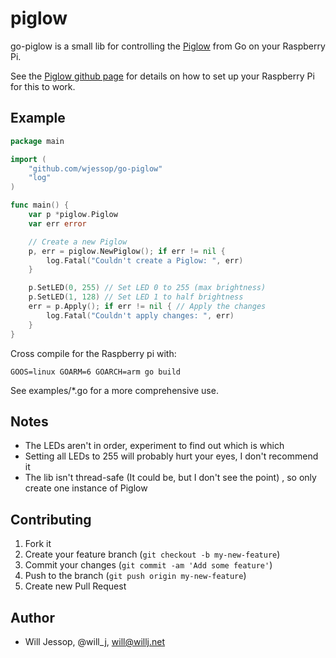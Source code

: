 # piglow

go-piglow is a small lib for controlling the [Piglow](http://shop.pimoroni.com/products/piglow) from Go on your Raspberry Pi.

See the [Piglow github page](https://github.com/pimoroni/piglow) for details on how to set up your Raspberry Pi for this to work.

## Example

````go
package main

import (
	"github.com/wjessop/go-piglow"
	"log"
)

func main() {
	var p *piglow.Piglow
	var err error

	// Create a new Piglow
	p, err = piglow.NewPiglow(); if err != nil {
		log.Fatal("Couldn't create a Piglow: ", err)
	}

	p.SetLED(0, 255) // Set LED 0 to 255 (max brightness)
	p.SetLED(1, 128) // Set LED 1 to half brightness
	err = p.Apply(); if err != nil { // Apply the changes
		log.Fatal("Couldn't apply changes: ", err)
	}
}
````

Cross compile for the Raspberry pi with:

````GOOS=linux GOARM=6 GOARCH=arm go build````

See examples/*.go for a more comprehensive use.

## Notes

- The LEDs aren't in order, experiment to find out which is which
- Setting all LEDs to 255 will probably hurt your eyes, I don't recommend it
- The lib isn't thread-safe (It could be, but I don't see the point) , so only create one instance of Piglow

## Contributing

1. Fork it
2. Create your feature branch (`git checkout -b my-new-feature`)
3. Commit your changes (`git commit -am 'Add some feature'`)
4. Push to the branch (`git push origin my-new-feature`)
5. Create new Pull Request

## Author

* Will Jessop, @will_j, will@willj.net